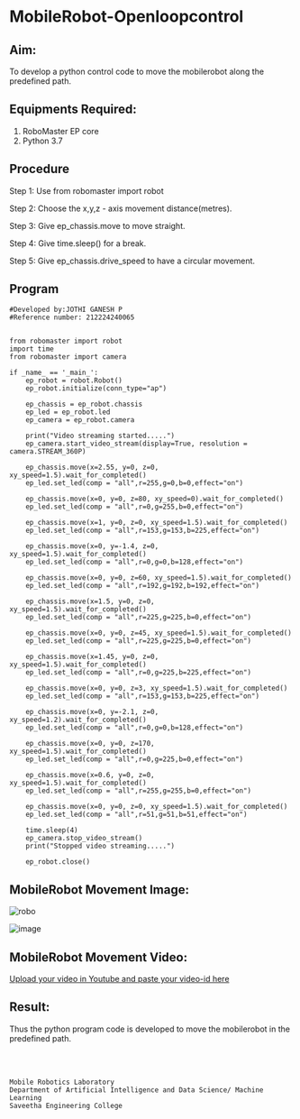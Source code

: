 # MobileRobot-Openloopcontrol
## Aim:

To develop a python control code to move the mobilerobot along the predefined path.
## Equipments Required:
1. RoboMaster EP core
2. Python 3.7

## Procedure

Step 1:
Use from robomaster import robot

Step 2:
Choose the x,y,z - axis movement distance(metres).

Step 3:
Give ep_chassis.move to move straight.

Step 4:
Give time.sleep() for a break.

Step 5:
Give ep_chassis.drive_speed to have a circular movement.

## Program
```
#Developed by:JOTHI GANESH P
#Reference number: 212224240065


from robomaster import robot
import time
from robomaster import camera

if _name_ == '_main_':
    ep_robot = robot.Robot()
    ep_robot.initialize(conn_type="ap")

    ep_chassis = ep_robot.chassis
    ep_led = ep_robot.led
    ep_camera = ep_robot.camera

    print("Video streaming started.....")
    ep_camera.start_video_stream(display=True, resolution = camera.STREAM_360P)

    ep_chassis.move(x=2.55, y=0, z=0, xy_speed=1.5).wait_for_completed()
    ep_led.set_led(comp = "all",r=255,g=0,b=0,effect="on")

    ep_chassis.move(x=0, y=0, z=80, xy_speed=0).wait_for_completed()
    ep_led.set_led(comp = "all",r=0,g=255,b=0,effect="on")

    ep_chassis.move(x=1, y=0, z=0, xy_speed=1.5).wait_for_completed()
    ep_led.set_led(comp = "all",r=153,g=153,b=225,effect="on")

    ep_chassis.move(x=0, y=-1.4, z=0, xy_speed=1.5).wait_for_completed()
    ep_led.set_led(comp = "all",r=0,g=0,b=128,effect="on")

    ep_chassis.move(x=0, y=0, z=60, xy_speed=1.5).wait_for_completed()
    ep_led.set_led(comp = "all",r=192,g=192,b=192,effect="on")

    ep_chassis.move(x=1.5, y=0, z=0, xy_speed=1.5).wait_for_completed()
    ep_led.set_led(comp = "all",r=225,g=225,b=0,effect="on")

    ep_chassis.move(x=0, y=0, z=45, xy_speed=1.5).wait_for_completed()
    ep_led.set_led(comp = "all",r=225,g=225,b=0,effect="on")

    ep_chassis.move(x=1.45, y=0, z=0, xy_speed=1.5).wait_for_completed()
    ep_led.set_led(comp = "all",r=0,g=225,b=225,effect="on")

    ep_chassis.move(x=0, y=0, z=3, xy_speed=1.5).wait_for_completed()
    ep_led.set_led(comp = "all",r=153,g=153,b=225,effect="on")

    ep_chassis.move(x=0, y=-2.1, z=0, xy_speed=1.2).wait_for_completed()
    ep_led.set_led(comp = "all",r=0,g=0,b=128,effect="on")

    ep_chassis.move(x=0, y=0, z=170, xy_speed=1.5).wait_for_completed()
    ep_led.set_led(comp = "all",r=0,g=225,b=0,effect="on")

    ep_chassis.move(x=0.6, y=0, z=0, xy_speed=1.5).wait_for_completed()
    ep_led.set_led(comp = "all",r=255,g=255,b=0,effect="on")

    ep_chassis.move(x=0, y=0, z=0, xy_speed=1.5).wait_for_completed()
    ep_led.set_led(comp = "all",r=51,g=51,b=51,effect="on")

    time.sleep(4)
    ep_camera.stop_video_stream()
    print("Stopped video streaming.....")

    ep_robot.close()
```

## MobileRobot Movement Image:

![robo](./img/robomaster.png)

![image](https://github.com/user-attachments/assets/f2a67690-ca12-4c95-bded-7b786ecddb0f)



## MobileRobot Movement Video:

[Upload your video in Youtube and paste your video-id here](https://youtu.be/oEcNKx3kVes?feature=shared)


## Result:
Thus the python program code is developed to move the mobilerobot in the predefined path.


<br/>
<br/>

```
Mobile Robotics Laboratory
Department of Artificial Intelligence and Data Science/ Machine Learning
Saveetha Engineering College
```
